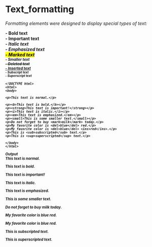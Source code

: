 # Text_formatting

*Formatting elements were designed to display special types of text:*

**<b > - Bold text**<br>
**<strong > - Important text**<br>
**<i > - Italic text**<br>
**<em > - Emphasized text**<br>
**<mark > - Marked text**<br>
**<small > - Smaller text**<br>
**<del > - Deleted text**<br>
**<ins > - Inserted text**<br>
**<sub > - Subscript text**<br>
**<sup > - Superscript text**<br>

```
<!DOCTYPE html>
<html>
<body>

<p>This text is normal.</p>

<p><b>This text is bold.</b></p>
<p><strong>This text is important!</strong></p>
<p><i>This text is italic.</i></p>
<p><em>This text is emphasized.</em></p>
<p><small>This is some smaller text.</small></p>
<p>Do not forget to buy <mark>milk</mark> today.</p>
<p>My favorite color is <del>blue</del> red.</p>
<p>My favorite color is <del>blue</del> <ins>red</ins>.</p>
<p>This is <sub>subscripted</sub> text.</p>
<p>This is <sup>superscripted</sup> text.</p>

</body>
</html>
````
**Output**<br>
This text is normal.

This text is bold.

This text is important!

This text is italic.

This text is emphasized.

This is some smaller text.

Do not forget to buy milk today.

My favorite color is blue red.

My favorite color is blue red.

This is subscripted text.

This is superscripted text.
